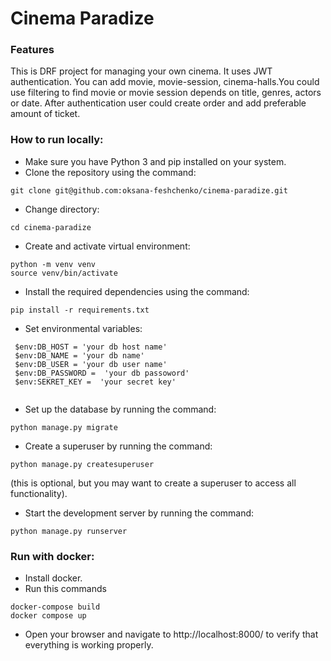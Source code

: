 # Cinema Paradize
### Features
This is DRF project for managing your own cinema. It uses JWT authentication.
You can add movie, movie-session, cinema-halls.You could use filtering to find movie 
or movie session depends on title, genres, actors or date.
After  authentication user could create order and add preferable amount of ticket.
### How to run locally:

- Make sure you have Python 3 and pip installed on your system.
- Clone the repository using the command: 
```
git clone git@github.com:oksana-feshchenko/cinema-paradize.git
```

- Change directory:
```
cd cinema-paradize
```
- Create and activate virtual environment:
```
python -m venv venv
source venv/bin/activate
```
- Install the required dependencies using the command:
```
pip install -r requirements.txt
```
- Set environmental variables:
```
 $env:DB_HOST = 'your db host name'
 $env:DB_NAME = 'your db name'
 $env:DB_USER = 'your db user name'
 $env:DB_PASSWORD =  'your db passoword'
 $env:SEKRET_KEY =  'your secret key'


```

- Set up the database by running the command: 
```
python manage.py migrate
```
- Create a superuser by running the command: 
```
python manage.py createsuperuser
```
 (this is optional, but you may want to create a superuser to access all functionality).
- Start the development server by running the command: 
```
python manage.py runserver
```


### Run with docker:
- Install docker.
- Run this commands
```
docker-compose build
docker compose up
```

- Open your browser and navigate to http://localhost:8000/ to verify that everything is working properly.

